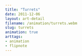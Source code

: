 ```yaml
---
title: "Turrets"
date: 2011-12-06
layout: art-detail
filename: /animation/turrets.webm
slug: turrets
animation: true
arttags:
- animation
- flipnote
---
```

